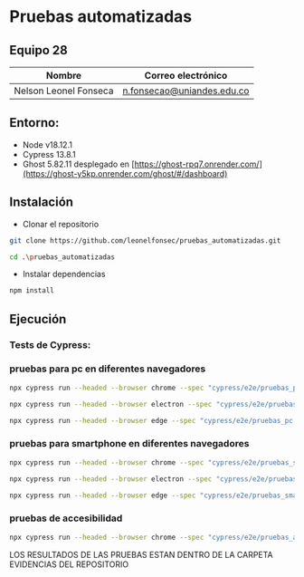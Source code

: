 # Pruebas automatizadas

## Equipo 28

| Nombre | Correo electrónico |
| --- | ---|
| Nelson Leonel Fonseca | n.fonsecao@uniandes.edu.co |

## Entorno:
- Node v18.12.1
- Cypress 13.8.1
- Ghost 5.82.11 desplegado en [https://ghost-rpq7.onrender.com/](https://ghost-y5kp.onrender.com/ghost/#/dashboard)

## Instalación

- Clonar el repositorio
```bash
git clone https://github.com/leonelfonsec/pruebas_automatizadas.git
```
```bash
cd .\pruebas_automatizadas
```

- Instalar dependencias
```bash
npm install
```

## Ejecución

### Tests de Cypress:
### pruebas para pc en diferentes navegadores
```bash
npx cypress run --headed --browser chrome --spec "cypress/e2e/pruebas_pc.cy.js"
```
```bash
npx cypress run --headed --browser electron --spec "cypress/e2e/pruebas_pc.cy.js"
```
```bash
npx cypress run --headed --browser edge --spec "cypress/e2e/pruebas_pc.cy.js"
```
### pruebas para smartphone en diferentes navegadores
```bash
npx cypress run --headed --browser chrome --spec "cypress/e2e/pruebas_smartphone.cy.js"
```
```bash
npx cypress run --headed --browser electron --spec "cypress/e2e/pruebas_smartphone.cy.js"
```
```bash
npx cypress run --headed --browser edge --spec "cypress/e2e/pruebas_smartphone.cy.js"
```
### pruebas de accesibilidad
```bash
npx cypress run --headed --browser chrome --spec "cypress/e2e/pruebas_accesibilidad.cy.js"
```
LOS RESULTADOS DE LAS PRUEBAS ESTAN DENTRO DE LA CARPETA EVIDENCIAS DEL REPOSITORIO
